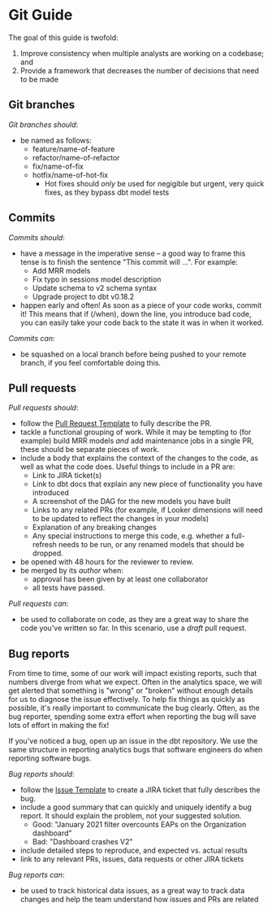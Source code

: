 # Git Guide

The goal of this guide is twofold:

1. Improve consistency when multiple analysts are working on a codebase; and
2. Provide a framework that decreases the number of decisions that need to be
made

## Git branches

_Git branches should_:

* be named as follows:
  * feature/name-of-feature
  * refactor/name-of-refactor
  * fix/name-of-fix
  * hotfix/name-of-hot-fix
    * Hot fixes should _only_ be used for negigible but urgent, very quick fixes, as they bypass dbt model tests

## Commits

_Commits should_:

* have a message in the imperative sense – a good way to frame this tense is to
  finish the sentence "This commit will ...". For example:
  * Add MRR models
  * Fix typo in sessions model description
  * Update schema to v2 schema syntax
  * Upgrade project to dbt v0.18.2
* happen early and often! As soon as a piece of your code works, commit it! This
  means that if (/when), down the line, you introduce bad code, you can easily
  take your code back to the state it was in when it worked.

_Commits can_:

* be squashed on a local branch before being  pushed to your remote branch, if
  you feel comfortable doing this.

## Pull requests

_Pull requests should_:

* follow the [Pull Request Template](/.github/pull_request_template.md) to fully
  describe the PR.
* tackle a functional grouping of work. While it may be tempting to (for
  example) build MRR models _and_ add maintenance jobs in a single PR, these
  should be separate pieces of work.
* include a body that explains the context of the changes to the code, as well
  as what the code does. Useful things to include in a PR are:
  * Link to JIRA ticket(s)
  * Link to dbt docs that explain any new piece of functionality you have
    introduced
  * A screenshot of the DAG for the new models you have built
  * Links to any related PRs (for example, if Looker dimensions will need to be
    updated to reflect the changes in your models)
  * Explanation of any breaking changes
  * Any special instructions to merge this code, e.g. whether a full-refresh
    needs to be run, or any renamed models that should be dropped.
* be opened with 48 hours for the reviewer to review.
* be merged by its _author_ when:
  * approval has been given by at least one collaborator
  * all tests have passed.

_Pull requests can_:

* be used to collaborate on code, as they are a great way to share the code
  you've written so far. In this scenario, use a _draft_ pull request.

## Bug reports

From time to time, some of our work will impact existing reports, such that numbers diverge from what we expect. Often in the analytics space, we will get alerted that something is "wrong" or "broken" without enough details for us to diagnose the issue effectively. To help fix things as quickly as possible, it's really important to communicate the bug clearly. Often, as the bug reporter, spending some extra effort when reporting the bug will save lots of effort in making the fix!

If you've noticed a bug, open up an issue in the dbt repository. We use the same structure in reporting analytics bugs that software engineers do when reporting software bugs.

_Bug reports should_:

* follow the [Issue Template](/.github/ISSUE_TEMPLATE/bug_report.md) to create a
  JIRA ticket that fully describes the bug.
* include a good summary that can quickly and uniquely identify a bug report. It should explain the problem, not your suggested solution.
  * Good: "January 2021 filter overcounts EAPs on the Organization dashboard"
  * Bad: "Dashboard crashes V2"
* include detailed steps to reproduce, and expected vs. actual results
* link to any relevant PRs, issues, data requests or other JIRA tickets

_Bug reports can_:

* be used to track historical data issues, as a great way to track data changes
  and help the team understand how issues and PRs are related
